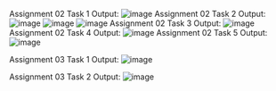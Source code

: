 Assignment 02 Task 1 Output:
![image](https://github.com/amirshahzadhashmi7145/Intro-To-Data-Science/assets/150381267/67aeff3c-a7ce-4cfe-8713-eda9917846fa)
Assignment 02 Task 2 Output:
![image](https://github.com/amirshahzadhashmi7145/Intro-To-Data-Science/assets/150381267/8b0cea60-379f-4540-8357-01cd1a21e688)
![image](https://github.com/amirshahzadhashmi7145/Intro-To-Data-Science/assets/150381267/0d2cd8e6-29cf-4a0f-9b1d-577422448188)
![image](https://github.com/amirshahzadhashmi7145/Intro-To-Data-Science/assets/150381267/c9e44420-c9f1-49bd-90e8-d66a875886c5)
Assignment 02 Task 3 Output:
![image](https://github.com/amirshahzadhashmi7145/Intro-To-Data-Science/assets/150381267/184627d5-20e6-4827-816c-f6cd1a5d618f)
Assignment 02 Task 4 Output:
![image](https://github.com/amirshahzadhashmi7145/Intro-To-Data-Science/assets/150381267/1fa90acc-914c-482c-aac5-9a50ff4310cf)
Assignment 02 Task 5 Output:
![image](https://github.com/amirshahzadhashmi7145/Intro-To-Data-Science/assets/150381267/9694ccc2-a7be-4024-a54c-190c9cefdf39)

Assignment 03 Task 1 Output:
![image](https://github.com/amirshahzadhashmi7145/Intro-To-Data-Science/assets/150381267/87ef267e-11de-49c9-aeb8-900c737d1469)

Assignment 03 Task 2 Output:
![image](https://github.com/amirshahzadhashmi7145/Intro-To-Data-Science/assets/150381267/295b5d16-8c28-4378-980f-e106d36cc74d)








